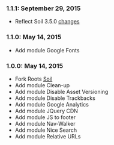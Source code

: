 ### 1.1.1: September 29, 2015
* Reflect Soil 3.5.0 [changes](https://github.com/roots/soil/releases/tag/3.5.0)

### 1.1.0: May 14, 2015
* Add module Google Fonts

### 1.0.0: May 14, 2015
* Fork Roots [Soil](https://github.com/roots/soil)
* Add module Clean-up
* Add module Disable Asset Versioning
* Add module Disable Trackbacks
* Add module Google Analytics
* Add module JQuery CDN
* Add module JS to footer
* Add module Nav-Walker
* Add module Nice Search
* Add module Relative URLs
